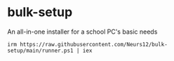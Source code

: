 # bulk-setup
An all-in-one installer for a school PC's basic needs

`irm https://raw.githubusercontent.com/Neurs12/bulk-setup/main/runner.ps1 | iex`
